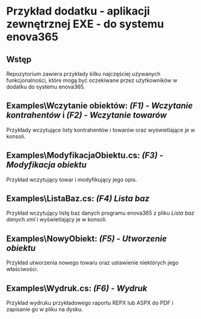 # Przykład dodatku - aplikacji zewnętrznej EXE - do systemu enova365

## Wstęp

Repozytorium zawiera przykłady kilku najczęściej używanych funkcjonalności, które mogą być oczekiwane przez użytkowników w dodatku do systemu enova365.

## Examples\Wczytanie obiektów: *(F1) - Wczytanie kontrahentów* i *(F2) - Wczytanie towarów*

Przykłady wczytujące listy kontrahentów i towarów oraz wyświetlające je w konsoli.

## Examples\ModyfikacjaObiektu.cs: *(F3) - Modyfikacja obiektu*

Przykład wczytujący towar i modyfikujący jego opis.

## Examples\ListaBaz.cs: *(F4) Lista baz*

Przykład wczytujący listę baz danych programu enova365 z pliku *Lista baz danych.xml* i wyświetlający je w konsoli.

## Examples\NowyObiekt: *(F5) - Utworzenie obiektu*

Przykład utworzenia nowego towaru oraz ustawienie niektórych jego właściwości.

## Examples\Wydruk.cs: *(F6) - Wydruk*

Przykład wydruku przykładowego raportu REPX lub ASPX do PDF i zapisanie go w pliku na dysku.
